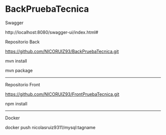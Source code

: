 # BackPruebaTecnica

Swagger

http://localhost:8080/swagger-ui/index.html#

Repositorio Back

https://github.com/NICORUIZ93/BackPruebaTecnica.git

mvn install

mvn package

----------------------------------------------------

Repositorio Front 

https://github.com/NICORUIZ93/FrontPruebaTecnica.git

npm install

---------------------------------------------------

Docker

docker push nicolasruiz9311/mysql:tagname


